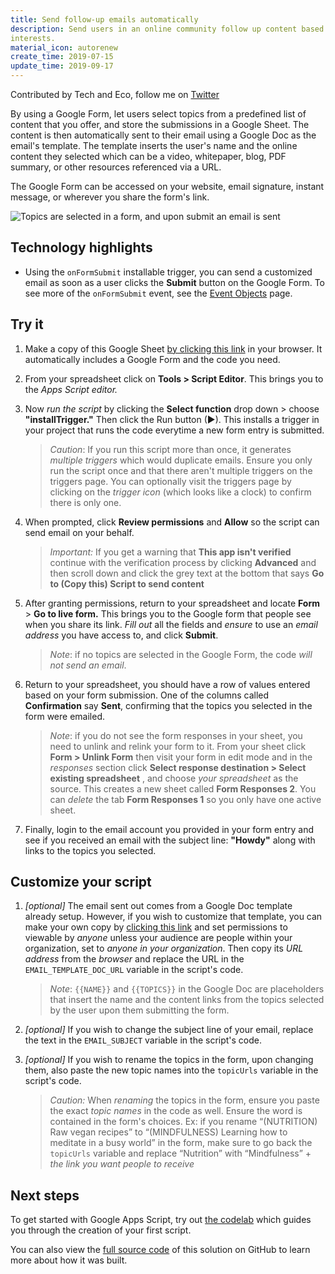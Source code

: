 ```yaml
---
title: Send follow-up emails automatically
description: Send users in an online community follow up content based on their
interests.
material_icon: autorenew
create_time: 2019-07-15
update_time: 2019-09-17
---
```


Contributed by Tech and Eco, follow me on [Twitter](https://twitter.com/TechandEco)

By using a Google Form, let users select topics from a predefined list of
content that you offer, and store the submissions in a Google Sheet. The
content is then automatically sent to their email using a Google Doc as the
email's template. The template inserts the user's name and the online content
they selected which can be a video, whitepaper, blog, PDF summary, or other
resources referenced via a URL.

The Google Form can be accessed on your website, email signature,
instant message, or wherever you share the form's link.

![Topics are selected in a form, and upon submit an email is sent](https://github.com/gsuitedevs/solutions/raw/master/content-signup/assets/content-signup.gif)

## Technology highlights

- Using the `onFormSubmit` installable trigger, you can send a customized email
  as soon as a user clicks the **Submit** button on the Google Form. To see
  more of the `onFormSubmit` event, see the
  [Event Objects](https://developers.google.com/apps-script/guides/triggers/events#form-submit)
  page.

## Try it

1. Make a copy of this Google Sheet
   [by clicking this link](https://docs.google.com/spreadsheets/d/1vyv-QcQ0wgaGNV7XklZI1jq95Cg_QVBq-o4rhTJqg00/copy)
   in your browser. It automatically includes a Google Form and the code
   you need.

1. From your spreadsheet click on **Tools > Script Editor**. This brings
   you to the _Apps Script editor._

1. Now _run the script_ by clicking the **Select function** drop down >
   choose **"installTrigger."** Then click the Run button (►). This installs
   a trigger in your project that runs the code everytime a new form
   entry is submitted.

   > _Caution_: If you run this script more than once, it generates
   > _multiple triggers_ which would duplicate emails. Ensure you only run the
   > script once and that there aren't multiple triggers on the triggers page.
   > You can optionally visit the triggers page by clicking on the
   > _trigger icon_ (which looks like a clock) to confirm there is only one.

1. When prompted, click **Review permissions** and **Allow**
   so the script can send email on your behalf.

   > *Important:* If you get a warning that **This app isn't verified**
   > continue with the verification process by clicking
   > **Advanced** and then scroll down and click the grey text at the bottom
   > that says **Go to (Copy this) Script to send content**

1. After granting permissions, return to your spreadsheet and locate **Form** >
   **Go to live form.** This brings you to the Google form that people
   see when you share its link. _Fill out_ all the fields and _ensure_ to use
   an _email address_ you have access to, and click **Submit**.

   > _Note_: if no topics are selected in the Google Form, the code
   > _will not send an email_.

1. Return to your spreadsheet, you should have a row of values entered based
   on your form submission. One of the columns called **Confirmation**
   say **Sent**, confirming that the topics you selected in the form were
   emailed.

   > _Note_: if you do not see the form responses in your sheet, you need
   > to unlink and relink your form to it. From your sheet click **Form >
   > Unlink Form** then visit your form in edit mode and in the _responses_
   > section click **Select response destination > Select existing
   > spreadsheet** , and choose _your spreadsheet_ as the source. This creates
   > a new sheet called **Form Responses 2**. You can _delete_ the tab
   > **Form Responses 1** so you only have one active sheet.

1. Finally, login to the email account you provided in your form entry and
   see if you received an email with the subject line: **"Howdy"** along with
   links to the topics you selected.

## Customize your script

1. *[optional]*
   The email sent out comes from a Google Doc template already setup.
   However, if you wish to customize that template,
   you can make your own copy by
   [clicking this link](https://docs.google.com/document/d/1HGXj6551jxUqFqxsuYMWovI0_nypSUPIdlc-RXf2pHE/copy) and set permissions to
   viewable by _anyone_ unless your audience are people within your
   organization, set to _anyone in your organization_. Then copy its
   _URL address_ from the _browser_ and replace the URL in the
   `EMAIL_TEMPLATE_DOC_URL` variable in the script's code.

   > _Note_: `{{NAME}}` and `{{TOPICS}}` in the Google Doc are placeholders
   > that insert the name and the content links from the topics selected
   > by the user upon them submitting the form.

1. _[optional]_ If you wish to change the subject line of your email,
   replace the text in the `EMAIL_SUBJECT` variable in the script's code.

1. *[optional]* If you wish to rename the topics in the form, upon changing
   them, also paste the new topic names into the `topicUrls` variable in the
   script's code.

   > *Caution:* When *renaming* the topics in the form,  ensure you paste
   > the exact *topic names* in the code as well. Ensure the word is
   > contained in the form's choices.
   > Ex: if you rename “(NUTRITION) Raw vegan recipes” to
   > “(MINDFULNESS) Learning how to meditate in a busy world” in the form,
   > make sure to go back the `topicUrls` variable and replace “Nutrition” with
   > “Mindfulness” + _the link you want people to receive_

## Next steps

To get started with Google Apps Script, try out [the codelab][codelab]
which guides you through the creation of your first script.

You can also view the [full source code][github] of this solution on GitHub to
learn more about how it was built.

[codelab]: https://codelabs.developers.google.com/codelabs/apps-script-intro
[github]: https://github.com/gsuitedevs/solutions/blob/master/content-signup

